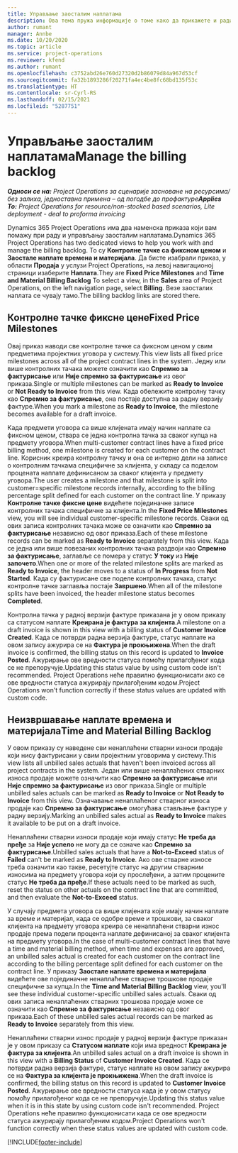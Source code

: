 ```yaml
---
title: Управљање заосталим наплатама
description: Ова тема пружа информације о томе како да прикажете и радите са заосталим наплатама у услузи Project Operations.
author: rumant
manager: Annbe
ms.date: 10/20/2020
ms.topic: article
ms.service: project-operations
ms.reviewer: kfend
ms.author: rumant
ms.openlocfilehash: c3752abd26e760d27320d2b86079d84a967d53cf
ms.sourcegitcommit: fa32b1893286f20271fa4ec4be8fc68bd135f53c
ms.translationtype: HT
ms.contentlocale: sr-Cyrl-RS
ms.lasthandoff: 02/15/2021
ms.locfileid: "5287751"
---
```

# <a name="manage-the-billing-backlog"></a><span data-ttu-id="530df-103">Управљање заосталим наплатама</span><span class="sxs-lookup"><span data-stu-id="530df-103">Manage the billing backlog</span></span>

<span data-ttu-id="530df-104">_**Односи се на:** Project Operations за сценарије засноване на ресурсима/без залиха, једноставна примена – од погодбе до профактуре_</span><span class="sxs-lookup"><span data-stu-id="530df-104">_**Applies To:** Project Operations for resource/non-stocked based scenarios, Lite deployment - deal to proforma invoicing_</span></span>

<span data-ttu-id="530df-105">Dynamics 365 Project Operations има два наменска приказа који вам помажу при раду и управљању заосталим наплатама.</span><span class="sxs-lookup"><span data-stu-id="530df-105">Dynamics 365 Project Operations has two dedicated views to help you work with and manage the billing backlog.</span></span> <span data-ttu-id="530df-106">То су **Контролне тачке са фиксном ценом** и **Заостале наплате времена и материјала**. Да бисте изабрали приказ, у области **Продаја** у услузи Project Operations, на левој навигационој страници изаберите **Наплата**.</span><span class="sxs-lookup"><span data-stu-id="530df-106">They are **Fixed Price Milestones** and **Time and Material Billing Backlog** To select a view, in the **Sales** area of Project Operations, on the left navigation page, select **Billing**.</span></span> <span data-ttu-id="530df-107">Везе заосталих наплата се чувају тамо.</span><span class="sxs-lookup"><span data-stu-id="530df-107">The billing backlog links are stored there.</span></span>

## <a name="fixed-price-milestones"></a><span data-ttu-id="530df-108">Контролне тачке фиксне цене</span><span class="sxs-lookup"><span data-stu-id="530df-108">Fixed Price Milestones</span></span>

<span data-ttu-id="530df-109">Овај приказ наводи све контролне тачке са фиксном ценом у свим предметима пројектних уговора у систему.</span><span class="sxs-lookup"><span data-stu-id="530df-109">This view lists all fixed price milestones across all of the project contract lines in the system.</span></span> <span data-ttu-id="530df-110">Једну или више контролних тачака можете означити као **Спремно за фактурисање** или **Није спремно за фактурисање** из овог приказа.</span><span class="sxs-lookup"><span data-stu-id="530df-110">Single or multiple milestones can be marked as **Ready to Invoice** or **Not Ready to Invoice** from this view.</span></span> <span data-ttu-id="530df-111">Када обележите контролну тачку као **Спремно за фактурисање**, она постаје доступна за радну верзију фактуре.</span><span class="sxs-lookup"><span data-stu-id="530df-111">When you mark a milestone as **Ready to Invoice**, the milestone becomes available for a draft invoice.</span></span>

<span data-ttu-id="530df-112">Када предмети уговора са више клијената имају начин наплате са фиксном ценом, ствара се једна контролна тачка за сваког купца на предмету уговора.</span><span class="sxs-lookup"><span data-stu-id="530df-112">When multi-customer contract lines have a fixed price billing method, one milestone is created for each customer on the contract line.</span></span> <span data-ttu-id="530df-113">Корисник креира контролну тачку и она се интерно дели на записе о контролним тачкама специфичне за клијента, у складу са поделом процената наплате дефинисаном за сваког клијента у предмету уговора.</span><span class="sxs-lookup"><span data-stu-id="530df-113">The user creates a milestone and that milestone is split into customer=specific milestone records internally, according to the billing percentage split defined for each customer on the contract line.</span></span> <span data-ttu-id="530df-114">У приказу **Контролне тачке фиксне цене** видећете појединачне записе контролних тачака специфичне за клијента.</span><span class="sxs-lookup"><span data-stu-id="530df-114">In the **Fixed Price Milestones** view, you will see individual customer-specific milestone records.</span></span> <span data-ttu-id="530df-115">Сваки од ових записа контролних тачака може се означити као **Спремно за фактурисање** независно од овог приказа.</span><span class="sxs-lookup"><span data-stu-id="530df-115">Each of these milestone records can be marked as **Ready to Invoice** separately from this view.</span></span> <span data-ttu-id="530df-116">Када се једна или више повезаних контролних тачака раздвоји као **Спремно за фактурисање**, заглавље се помера у статус **У току** из **Није започето**.</span><span class="sxs-lookup"><span data-stu-id="530df-116">When one or more of the related milestone splits are marked as **Ready to Invoice**, the header moves to a status of **In Progress** from **Not Started**.</span></span> <span data-ttu-id="530df-117">Када су фактурисане све поделе контролних тачака, статус контролне тачке заглавља постаје **Завршено**.</span><span class="sxs-lookup"><span data-stu-id="530df-117">When all of the milestone splits have been invoiced, the header milestone status becomes **Completed**.</span></span>

<span data-ttu-id="530df-118">Контролна тачка у радној верзији фактуре приказана је у овом приказу са статусом наплате **Креирана је фактура за клијента**.</span><span class="sxs-lookup"><span data-stu-id="530df-118">A milestone on a draft invoice is shown in this view with a billing status of **Customer Invoice Created**.</span></span> <span data-ttu-id="530df-119">Када се потврди радна верзија фактуре, статус наплате на овом запису ажурира се на **Фактура је прокњижена**.</span><span class="sxs-lookup"><span data-stu-id="530df-119">When the draft invoice is confirmed, the billing status on this record is updated to **Invoice Posted**.</span></span> <span data-ttu-id="530df-120">Ажурирање ове вредности статуса помоћу прилагођеног кода се не препоручује.</span><span class="sxs-lookup"><span data-stu-id="530df-120">Updating this status value by using custom code isn't recommended.</span></span> <span data-ttu-id="530df-121">Project Operations неће правилно функционисати ако се ове вредности статуса ажурирају прилагођеним кодом.</span><span class="sxs-lookup"><span data-stu-id="530df-121">Project Operations won't function correctly if these status values are updated with custom code.</span></span>

## <a name="time-and-material-billing-backlog"></a><span data-ttu-id="530df-122">Неизвршавање наплате времена и материјала</span><span class="sxs-lookup"><span data-stu-id="530df-122">Time and Material Billing Backlog</span></span>

<span data-ttu-id="530df-123">У овом приказу су наведене сви ненаплаћени стварни износи продаје који нису фактурисани у свим пројектним уговорима у систему.</span><span class="sxs-lookup"><span data-stu-id="530df-123">This view lists all unbilled sales actuals that haven't been invoiced across all project contracts in the system.</span></span> <span data-ttu-id="530df-124">Један или више ненаплаћених стварних износа продаје можете означити као **Спремно за фактурисање** или **Није спремно за фактурисање** из овог приказа.</span><span class="sxs-lookup"><span data-stu-id="530df-124">Single or multiple unbilled sales actuals can be marked as **Ready to Invoice** or **Not Ready to Invoice** from this view.</span></span> <span data-ttu-id="530df-125">Означавање ненаплаћеног стварног износа продаје као **Спремно за фактурисање** омогућава стављање фактуре у радну верзију.</span><span class="sxs-lookup"><span data-stu-id="530df-125">Marking an unbilled sales actual as **Ready to Invoice** makes it available to be put on a draft invoice.</span></span>

<span data-ttu-id="530df-126">Ненаплаћени стварни износи продаје који имају статус **Не треба да пређе** за **Није успело** не могу да се означе као **Спремно за фактурисање**.</span><span class="sxs-lookup"><span data-stu-id="530df-126">Unbilled sales actuals that have a **Not-to-Exceed** status of **Failed** can't be marked as **Ready to Invoice**.</span></span> <span data-ttu-id="530df-127">Ако ове стварне износе треба означити као такве, ресетујте статус на другим стварним износима на предмету уговора који су прослеђени, а затим процените статус **Не треба да пређе**.</span><span class="sxs-lookup"><span data-stu-id="530df-127">If these actuals need to be marked as such, reset the status on other actuals on the contract line that are committed, and then evaluate the **Not-to-Exceed** status.</span></span>

<span data-ttu-id="530df-128">У случају предмета уговора са више клијената које имају начин наплате за време и материјал, када се одобре време и трошкови, за сваког клијента на предмету уговора креира се ненаплаћени стварни износ продаје према подели процента наплате дефинисаној за сваког клијента на предмету уговора.</span><span class="sxs-lookup"><span data-stu-id="530df-128">In the case of multi-customer contract lines that have a time and material billing method, when time and expenses are approved, an unbilled sales actual is created for each customer on the contract line according to the billing percentage split defined for each customer on the contract line.</span></span> <span data-ttu-id="530df-129">У приказу **Заостале наплате времена и материјала** видећете ове појединачне ненаплаћене стварне трошкове продаје специфичне за купца.</span><span class="sxs-lookup"><span data-stu-id="530df-129">In the **Time and Material Billing Backlog** view, you'll see these individual customer-specific unbilled sales actuals.</span></span> <span data-ttu-id="530df-130">Сваки од ових записа ненаплаћених стварних трошкова продаје може се означити као **Спремно за фактурисање** независно од овог приказа.</span><span class="sxs-lookup"><span data-stu-id="530df-130">Each of these unbilled sales actual records can be marked as **Ready to Invoice** separately from this view.</span></span>

<span data-ttu-id="530df-131">Ненаплаћени стварни износ продаје у радној верзији фактуре приказан је у овом приказу са **Статусом наплате** који има вредност **Креирана је фактура за клијента**.</span><span class="sxs-lookup"><span data-stu-id="530df-131">An unbilled sales actual on a draft invoice is shown in this view with a **Billing Status** of **Customer Invoice Created**.</span></span> <span data-ttu-id="530df-132">Када се потврди радна верзија фактуре, статус наплате на овом запису ажурира се на **Фактура за клијента је прокњижена**.</span><span class="sxs-lookup"><span data-stu-id="530df-132">When the draft invoice is confirmed, the billing status on this record is updated to **Customer Invoice Posted**.</span></span> <span data-ttu-id="530df-133">Ажурирање ове вредности статуса када је у овом статусу помоћу прилагођеног кода се не препоручује.</span><span class="sxs-lookup"><span data-stu-id="530df-133">Updating this status value when it is in this state by using custom code isn't recommended.</span></span> <span data-ttu-id="530df-134">Project Operations неће правилно функционисати када се ове вредности статуса ажурирају прилагођеним кодом.</span><span class="sxs-lookup"><span data-stu-id="530df-134">Project Operations won't function correctly when these status values are updated with custom code.</span></span>


[!INCLUDE[footer-include](../includes/footer-banner.md)]